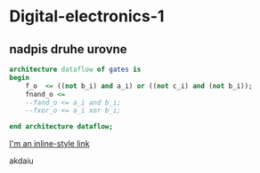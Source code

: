 # Digital-electronics-1

## nadpis druhe urovne



```vhdl
architecture dataflow of gates is
begin
    f_o  <= ((not b_i) and a_i) or ((not c_i) and (not b_i));
    fnand_o <=  
    --fand_o <= a_i and b_i;
    --fxor_o <= a_i xor b_i;

end architecture dataflow;
```

[I'm an inline-style link](https://www.google.com)






akdaiu
   